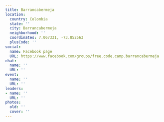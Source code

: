 ```yaml
---
title: Barrancabermeja
location:
  country: Colombia
  state: ''
  city: Barrancabermeja
  neighborhood: ''
  coordinates: 7.067331, -73.852563
  plusCode: ''
social:
  name: Facebook page
  URL: https://www.facebook.com/groups/free.code.camp.barrancabermeja
chat:
  name: ''
  URL: ''
event:
  name: ''
  URL: ''
leaders:
- name: ''
  URL: ''
photos:
  old: ''
  cover: ''
---
```

